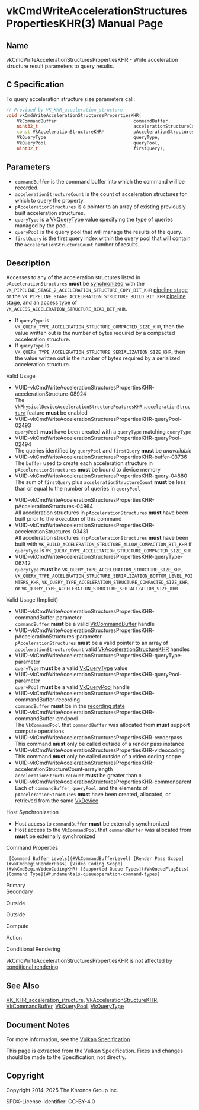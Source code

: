 # vkCmdWriteAccelerationStructuresPropertiesKHR(3) Manual Page

## Name

vkCmdWriteAccelerationStructuresPropertiesKHR - Write acceleration structure result parameters to query results.



## [](#_c_specification)C Specification

To query acceleration structure size parameters call:

```c++
// Provided by VK_KHR_acceleration_structure
void vkCmdWriteAccelerationStructuresPropertiesKHR(
    VkCommandBuffer                             commandBuffer,
    uint32_t                                    accelerationStructureCount,
    const VkAccelerationStructureKHR*           pAccelerationStructures,
    VkQueryType                                 queryType,
    VkQueryPool                                 queryPool,
    uint32_t                                    firstQuery);
```

## [](#_parameters)Parameters

- `commandBuffer` is the command buffer into which the command will be recorded.
- `accelerationStructureCount` is the count of acceleration structures for which to query the property.
- `pAccelerationStructures` is a pointer to an array of existing previously built acceleration structures.
- `queryType` is a [VkQueryType](https://registry.khronos.org/vulkan/specs/latest/man/html/VkQueryType.html) value specifying the type of queries managed by the pool.
- `queryPool` is the query pool that will manage the results of the query.
- `firstQuery` is the first query index within the query pool that will contain the `accelerationStructureCount` number of results.

## [](#_description)Description

Accesses to any of the acceleration structures listed in `pAccelerationStructures` **must** be [synchronized](https://registry.khronos.org/vulkan/specs/latest/html/vkspec.html#synchronization-dependencies) with the `VK_PIPELINE_STAGE_2_ACCELERATION_STRUCTURE_COPY_BIT_KHR` [pipeline stage](https://registry.khronos.org/vulkan/specs/latest/html/vkspec.html#synchronization-pipeline-stages) or the `VK_PIPELINE_STAGE_ACCELERATION_STRUCTURE_BUILD_BIT_KHR` [pipeline stage](https://registry.khronos.org/vulkan/specs/latest/html/vkspec.html#synchronization-pipeline-stages), and an [access type](https://registry.khronos.org/vulkan/specs/latest/html/vkspec.html#synchronization-access-types) of `VK_ACCESS_ACCELERATION_STRUCTURE_READ_BIT_KHR`.

- If `queryType` is `VK_QUERY_TYPE_ACCELERATION_STRUCTURE_COMPACTED_SIZE_KHR`, then the value written out is the number of bytes required by a compacted acceleration structure.
- If `queryType` is `VK_QUERY_TYPE_ACCELERATION_STRUCTURE_SERIALIZATION_SIZE_KHR`, then the value written out is the number of bytes required by a serialized acceleration structure.

Valid Usage

- [](#VUID-vkCmdWriteAccelerationStructuresPropertiesKHR-accelerationStructure-08924)VUID-vkCmdWriteAccelerationStructuresPropertiesKHR-accelerationStructure-08924  
  The [`VkPhysicalDeviceAccelerationStructureFeaturesKHR`::`accelerationStructure`](https://registry.khronos.org/vulkan/specs/latest/html/vkspec.html#features-accelerationStructure) feature **must** be enabled
- [](#VUID-vkCmdWriteAccelerationStructuresPropertiesKHR-queryPool-02493)VUID-vkCmdWriteAccelerationStructuresPropertiesKHR-queryPool-02493  
  `queryPool` **must** have been created with a `queryType` matching `queryType`
- [](#VUID-vkCmdWriteAccelerationStructuresPropertiesKHR-queryPool-02494)VUID-vkCmdWriteAccelerationStructuresPropertiesKHR-queryPool-02494  
  The queries identified by `queryPool` and `firstQuery` **must** be *unavailable*
- [](#VUID-vkCmdWriteAccelerationStructuresPropertiesKHR-buffer-03736)VUID-vkCmdWriteAccelerationStructuresPropertiesKHR-buffer-03736  
  The `buffer` used to create each acceleration structure in `pAccelerationStructures` **must** be bound to device memory
- [](#VUID-vkCmdWriteAccelerationStructuresPropertiesKHR-query-04880)VUID-vkCmdWriteAccelerationStructuresPropertiesKHR-query-04880  
  The sum of `firstQuery` plus `accelerationStructureCount` **must** be less than or equal to the number of queries in `queryPool`

<!--THE END-->

- [](#VUID-vkCmdWriteAccelerationStructuresPropertiesKHR-pAccelerationStructures-04964)VUID-vkCmdWriteAccelerationStructuresPropertiesKHR-pAccelerationStructures-04964  
  All acceleration structures in `pAccelerationStructures` **must** have been built prior to the execution of this command
- [](#VUID-vkCmdWriteAccelerationStructuresPropertiesKHR-accelerationStructures-03431)VUID-vkCmdWriteAccelerationStructuresPropertiesKHR-accelerationStructures-03431  
  All acceleration structures in `pAccelerationStructures` **must** have been built with `VK_BUILD_ACCELERATION_STRUCTURE_ALLOW_COMPACTION_BIT_KHR` if `queryType` is `VK_QUERY_TYPE_ACCELERATION_STRUCTURE_COMPACTED_SIZE_KHR`
- [](#VUID-vkCmdWriteAccelerationStructuresPropertiesKHR-queryType-06742)VUID-vkCmdWriteAccelerationStructuresPropertiesKHR-queryType-06742  
  `queryType` **must** be `VK_QUERY_TYPE_ACCELERATION_STRUCTURE_SIZE_KHR`, `VK_QUERY_TYPE_ACCELERATION_STRUCTURE_SERIALIZATION_BOTTOM_LEVEL_POINTERS_KHR`, `VK_QUERY_TYPE_ACCELERATION_STRUCTURE_COMPACTED_SIZE_KHR`, or `VK_QUERY_TYPE_ACCELERATION_STRUCTURE_SERIALIZATION_SIZE_KHR`

Valid Usage (Implicit)

- [](#VUID-vkCmdWriteAccelerationStructuresPropertiesKHR-commandBuffer-parameter)VUID-vkCmdWriteAccelerationStructuresPropertiesKHR-commandBuffer-parameter  
  `commandBuffer` **must** be a valid [VkCommandBuffer](https://registry.khronos.org/vulkan/specs/latest/man/html/VkCommandBuffer.html) handle
- [](#VUID-vkCmdWriteAccelerationStructuresPropertiesKHR-pAccelerationStructures-parameter)VUID-vkCmdWriteAccelerationStructuresPropertiesKHR-pAccelerationStructures-parameter  
  `pAccelerationStructures` **must** be a valid pointer to an array of `accelerationStructureCount` valid [VkAccelerationStructureKHR](https://registry.khronos.org/vulkan/specs/latest/man/html/VkAccelerationStructureKHR.html) handles
- [](#VUID-vkCmdWriteAccelerationStructuresPropertiesKHR-queryType-parameter)VUID-vkCmdWriteAccelerationStructuresPropertiesKHR-queryType-parameter  
  `queryType` **must** be a valid [VkQueryType](https://registry.khronos.org/vulkan/specs/latest/man/html/VkQueryType.html) value
- [](#VUID-vkCmdWriteAccelerationStructuresPropertiesKHR-queryPool-parameter)VUID-vkCmdWriteAccelerationStructuresPropertiesKHR-queryPool-parameter  
  `queryPool` **must** be a valid [VkQueryPool](https://registry.khronos.org/vulkan/specs/latest/man/html/VkQueryPool.html) handle
- [](#VUID-vkCmdWriteAccelerationStructuresPropertiesKHR-commandBuffer-recording)VUID-vkCmdWriteAccelerationStructuresPropertiesKHR-commandBuffer-recording  
  `commandBuffer` **must** be in the [recording state](#commandbuffers-lifecycle)
- [](#VUID-vkCmdWriteAccelerationStructuresPropertiesKHR-commandBuffer-cmdpool)VUID-vkCmdWriteAccelerationStructuresPropertiesKHR-commandBuffer-cmdpool  
  The `VkCommandPool` that `commandBuffer` was allocated from **must** support compute operations
- [](#VUID-vkCmdWriteAccelerationStructuresPropertiesKHR-renderpass)VUID-vkCmdWriteAccelerationStructuresPropertiesKHR-renderpass  
  This command **must** only be called outside of a render pass instance
- [](#VUID-vkCmdWriteAccelerationStructuresPropertiesKHR-videocoding)VUID-vkCmdWriteAccelerationStructuresPropertiesKHR-videocoding  
  This command **must** only be called outside of a video coding scope
- [](#VUID-vkCmdWriteAccelerationStructuresPropertiesKHR-accelerationStructureCount-arraylength)VUID-vkCmdWriteAccelerationStructuresPropertiesKHR-accelerationStructureCount-arraylength  
  `accelerationStructureCount` **must** be greater than `0`
- [](#VUID-vkCmdWriteAccelerationStructuresPropertiesKHR-commonparent)VUID-vkCmdWriteAccelerationStructuresPropertiesKHR-commonparent  
  Each of `commandBuffer`, `queryPool`, and the elements of `pAccelerationStructures` **must** have been created, allocated, or retrieved from the same [VkDevice](https://registry.khronos.org/vulkan/specs/latest/man/html/VkDevice.html)

Host Synchronization

- Host access to `commandBuffer` **must** be externally synchronized
- Host access to the `VkCommandPool` that `commandBuffer` was allocated from **must** be externally synchronized

Command Properties

     [Command Buffer Levels](#VkCommandBufferLevel) [Render Pass Scope](#vkCmdBeginRenderPass) [Video Coding Scope](#vkCmdBeginVideoCodingKHR) [Supported Queue Types](#VkQueueFlagBits) [Command Type](#fundamentals-queueoperation-command-types)

Primary  
Secondary

Outside

Outside

Compute

Action

Conditional Rendering

vkCmdWriteAccelerationStructuresPropertiesKHR is not affected by [conditional rendering](#drawing-conditional-rendering)

## [](#_see_also)See Also

[VK\_KHR\_acceleration\_structure](https://registry.khronos.org/vulkan/specs/latest/man/html/VK_KHR_acceleration_structure.html), [VkAccelerationStructureKHR](https://registry.khronos.org/vulkan/specs/latest/man/html/VkAccelerationStructureKHR.html), [VkCommandBuffer](https://registry.khronos.org/vulkan/specs/latest/man/html/VkCommandBuffer.html), [VkQueryPool](https://registry.khronos.org/vulkan/specs/latest/man/html/VkQueryPool.html), [VkQueryType](https://registry.khronos.org/vulkan/specs/latest/man/html/VkQueryType.html)

## [](#_document_notes)Document Notes

For more information, see the [Vulkan Specification](https://registry.khronos.org/vulkan/specs/latest/html/vkspec.html#vkCmdWriteAccelerationStructuresPropertiesKHR)

This page is extracted from the Vulkan Specification. Fixes and changes should be made to the Specification, not directly.

## [](#_copyright)Copyright

Copyright 2014-2025 The Khronos Group Inc.

SPDX-License-Identifier: CC-BY-4.0
